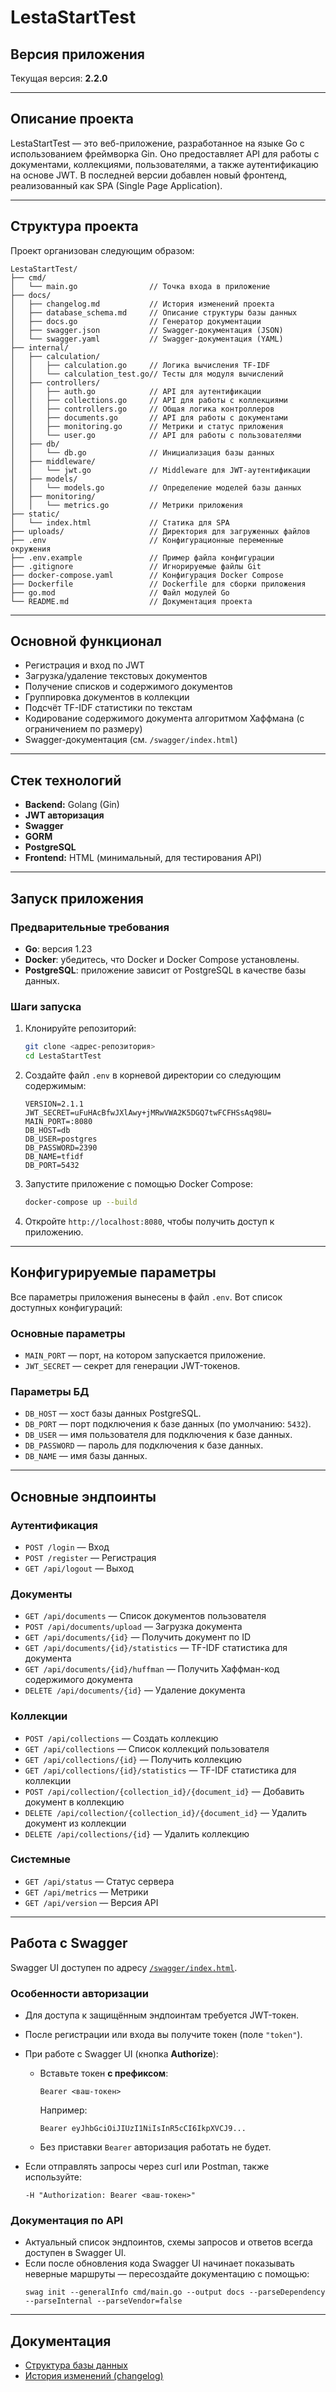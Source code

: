 # LestaStartTest

## Версия приложения

Текущая версия: **2.2.0**

---

## Описание проекта

LestaStartTest — это веб-приложение, разработанное на языке Go с использованием фреймворка Gin. Оно предоставляет API для работы с документами, коллекциями, пользователями, а также аутентификацию на основе JWT. В последней версии добавлен новый фронтенд, реализованный как SPA (Single Page Application).

---

## Структура проекта

Проект организован следующим образом:

```
LestaStartTest/
├── cmd/
│   └── main.go                // Точка входа в приложение
├── docs/
│   ├── changelog.md           // История изменений проекта
│   ├── database_schema.md     // Описание структуры базы данных
│   ├── docs.go                // Генератор документации
│   ├── swagger.json           // Swagger-документация (JSON)
│   └── swagger.yaml           // Swagger-документация (YAML)
├── internal/
│   ├── calculation/
│   │   ├── calculation.go     // Логика вычисления TF-IDF
│   │   └── calculation_test.go// Тесты для модуля вычислений
│   ├── controllers/
│   │   ├── auth.go            // API для аутентификации
│   │   ├── collections.go     // API для работы с коллекциями
│   │   ├── controllers.go     // Общая логика контроллеров
│   │   ├── documents.go       // API для работы с документами
│   │   ├── monitoring.go      // Метрики и статус приложения
│   │   └── user.go            // API для работы с пользователями
│   ├── db/
│   │   └── db.go              // Инициализация базы данных
│   ├── middleware/
│   │   └── jwt.go             // Middleware для JWT-аутентификации
│   ├── models/
│   │   └── models.go          // Определение моделей базы данных
│   ├── monitoring/
│   │   └── metrics.go         // Метрики приложения
├── static/
│   └── index.html             // Статика для SPA
├── uploads/                   // Директория для загруженных файлов
├── .env                       // Конфигурационные переменные окружения
├── .env.example               // Пример файла конфигурации
├── .gitignore                 // Игнорируемые файлы Git
├── docker-compose.yaml        // Конфигурация Docker Compose
├── Dockerfile                 // Dockerfile для сборки приложения
├── go.mod                     // Файл модулей Go
└── README.md                  // Документация проекта
```

---

## Основной функционал

- Регистрация и вход по JWT
- Загрузка/удаление текстовых документов
- Получение списков и содержимого документов
- Группировка документов в коллекции
- Подсчёт TF-IDF статистики по текстам
- Кодирование содержимого документа алгоритмом Хаффмана (с ограничением по размеру)
- Swagger-документация (см. `/swagger/index.html`)

---

## Стек технологий

- **Backend:** Golang (Gin)
- **JWT авторизация**
- **Swagger**
- **GORM**
- **PostgreSQL**
- **Frontend:** HTML (минимальный, для тестирования API)

---

## Запуск приложения

### Предварительные требования

- **Go**: версия 1.23
- **Docker**: убедитесь, что Docker и Docker Compose установлены.
- **PostgreSQL**: приложение зависит от PostgreSQL в качестве базы данных.

### Шаги запуска

1. Клонируйте репозиторий:
    ```bash
    git clone <адрес-репозитория>
    cd LestaStartTest
    ```

2. Создайте файл `.env` в корневой директории со следующим содержимым:
    ```
    VERSION=2.1.1 
    JWT_SECRET=uFuHAcBfwJXlAwy+jMRwVWA2K5DGQ7twFCFHSsAq98U=
    MAIN_PORT=:8080
    DB_HOST=db
    DB_USER=postgres
    DB_PASSWORD=2390
    DB_NAME=tfidf
    DB_PORT=5432
    ```

3. Запустите приложение с помощью Docker Compose:
    ```bash
    docker-compose up --build
    ```

4. Откройте `http://localhost:8080`, чтобы получить доступ к приложению.

---

## Конфигурируемые параметры

Все параметры приложения вынесены в файл `.env`. Вот список доступных конфигураций:

### Основные параметры

- `MAIN_PORT` — порт, на котором запускается приложение.
- `JWT_SECRET` — секрет для генерации JWT-токенов.

### Параметры БД

- `DB_HOST` — хост базы данных PostgreSQL.
- `DB_PORT` — порт подключения к базе данных (по умолчанию: `5432`).
- `DB_USER` — имя пользователя для подключения к базе данных.
- `DB_PASSWORD` — пароль для подключения к базе данных.
- `DB_NAME` — имя базы данных.

---

## Основные эндпоинты

### Аутентификация

- `POST /login` — Вход
- `POST /register` — Регистрация
- `GET /api/logout` — Выход

### Документы

- `GET /api/documents` — Список документов пользователя
- `POST /api/documents/upload` — Загрузка документа
- `GET /api/documents/{id}` — Получить документ по ID
- `GET /api/documents/{id}/statistics` — TF-IDF статистика для документа
- `GET /api/documents/{id}/huffman` — Получить Хаффман-код содержимого документа
- `DELETE /api/documents/{id}` — Удаление документа

### Коллекции

- `POST /api/collections` — Создать коллекцию
- `GET /api/collections` — Список коллекций пользователя
- `GET /api/collections/{id}` — Получить коллекцию
- `GET /api/collections/{id}/statistics` — TF-IDF статистика для коллекции
- `POST /api/collection/{collection_id}/{document_id}` — Добавить документ в коллекцию
- `DELETE /api/collection/{collection_id}/{document_id}` — Удалить документ из коллекции
- `DELETE /api/collections/{id}` — Удалить коллекцию

### Системные

- `GET /api/status` — Статус сервера
- `GET /api/metrics` — Метрики
- `GET /api/version` — Версия API

---

## Работа с Swagger

Swagger UI доступен по адресу [`/swagger/index.html`](http://localhost:8080/swagger/index.html).

### Особенности авторизации

- Для доступа к защищённым эндпоинтам требуется JWT-токен.
- После регистрации или входа вы получите токен (поле `"token"`).
- При работе с Swagger UI (кнопка **Authorize**):
   - Вставьте токен **с префиксом**:
     ```
     Bearer <ваш-токен>
     ```
     Например:
     ```
     Bearer eyJhbGciOiJIUzI1NiIsInR5cCI6IkpXVCJ9...
     ```
   - Без приставки `Bearer` авторизация работать не будет.

- Если отправлять запросы через curl или Postman, также используйте:
    ```
    -H "Authorization: Bearer <ваш-токен>"
    ```

### Документация по API

- Актуальный список эндпоинтов, схемы запросов и ответов всегда доступен в Swagger UI.
- Если после обновления кода Swagger UI начинает показывать неверные маршруты — пересоздайте документацию с помощью:
    ```
    swag init --generalInfo cmd/main.go --output docs --parseDependency --parseInternal --parseVendor=false
    ```

---

## Документация

- [Структура базы данных](docs/database_schema.md)
- [История изменений (changelog)](docs/changelog.md)
